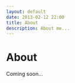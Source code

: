 ```yaml
---
layout: default
date: 2013-02-12 22:00
title: About
description: About me...
---
```


<div class="page-header">
	<h1>About</h1>
</div>

Coming soon...